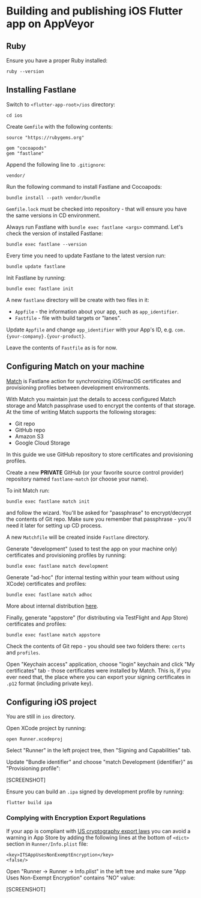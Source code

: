# Building and publishing iOS Flutter app on AppVeyor

## Ruby

Ensure you have a proper Ruby installed:

```
ruby --version
```

## Installing Fastlane

Switch to `<flutter-app-root>/ios` directory:

```
cd ios
```

Create `Gemfile` with the following contents:

```
source "https://rubygems.org"

gem "cocoapods"
gem "fastlane"
```

Append the following line to `.gitignore`:

```
vendor/
```

Run the following command to install Fastlane and Cocoapods:

```
bundle install --path vendor/bundle
```

`Gemfile.lock` must be checked into repository - that will ensure you have the same versions in CD environment.

Always run Fastlane with `bundle exec fastlane <args>` command. Let's check the version of installed Fastlane:

```
bundle exec fastlane --version
```

Every time you need to update Fastlane to the latest version run:

```
bundle update fastlane
```

Init Fastlane by running:

```
bundle exec fastlane init
```

A new `fastlane` directory will be create with two files in it:

* `Appfile` - the information about your app, such as `app_identifier`.
* `Fastfile` - file with build targets or "lanes".

Update `Appfile` and change `app_identifier` with your App's ID, e.g. `com.{your-company}.{your-product}`.

Leave the contents of `Fastfile` as is for now.

## Configuring Match on your machine

[Match](https://docs.fastlane.tools/actions/match/) is Fastlane action for synchronizing iOS/macOS certificates and provisioning profiles between development environments.

With Match you maintain just the details to access configured Match storage and Match passphrase used to encrypt the contents of that storage. At the time of writing Match supports the following storages:

* Git repo
* GitHub repo
* Amazon S3
* Google Cloud Storage

In this guide we use GitHub repository to store certificates and provisioning profiles.

Create a new **PRIVATE** GitHub (or your favorite source control provider) repository named `fastlane-match` (or choose your name).

To init Match run:

```
bundle exec fastlane match init
```

and follow the wizard. You'll be asked for "passphrase" to encrypt/decrypt the contents of Git repo. Make sure you remember that passphrase - you'll need it later for setting up CD process.

A new `Matchfile` will be created inside `Fastlane` directory.

Generate "development" (used to test the app on your machine only) certificates and provisioning profiles by running:

```
bundle exec fastlane match development
```

Generate "ad-hoc" (for internal testing within your team without using XCode) certificates and profiles:

```
bundle exec fastlane match adhoc
```

More about internal distribution [here](https://help.apple.com/xcode/mac/current/#/dev7ccaf4d3c).

Finally, generate "appstore" (for distributing via TestFlight and App Store) certificates and profiles:

```
bundle exec fastlane match appstore
```

Check the contents of Git repo - you should see two folders there: `certs` and `profiles`.

Open "Keychain access" application, choose "login" keychain and click "My certificates" tab - those certificates were installed by Match. This is, if you ever need that, the place where you can export your signing certificates in `.p12` format (including private key).

## Configuring iOS project

You are still in `ios` directory.

Open XCode project by running:

```
open Runner.xcodeproj
```

Select "Runner" in the left project tree, then "Signing and Capabilities" tab.

Update "Bundle identifier" and choose "match Development {identifier}" as "Provisioning profile":

[SCREENSHOT]

Ensure you can build an `.ipa` signed by development profile by running:

```
flutter build ipa
```

### Complying with Encryption Export Regulations

If your app is compliant with [US cryptography export laws](https://developer.apple.com/documentation/security/complying_with_encryption_export_regulations) you can avoid a warning in App Store by adding the following lines at the bottom of `<dict>` section in `Runner/Info.plist` file:

```
<key>ITSAppUsesNonExemptEncryption</key>
<false/>
```

Open "Runner -> Runner -> Info.plist" in the left tree and make sure "App Uses Non-Exempt Encryption" contains "NO" value:

[SCREENSHOT]

